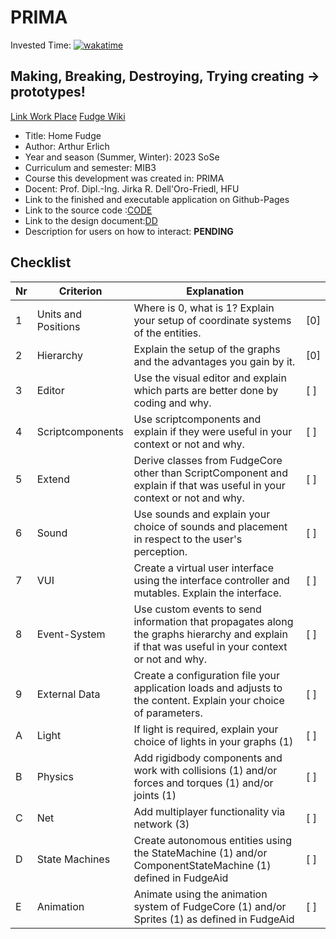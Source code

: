 # PRIMA

Invested Time: [![wakatime](https://wakatime.com/badge/github/ArthurErlich/PRIMA.svg)](https://wakatime.com/badge/github/ArthurErlich/PRIMA)

## Making, Breaking, Destroying, Trying creating -> prototypes!

[Link ](https://arthurerlich.github.io/PRIMA/Card/steckbrief.htm)  [Work Place](https://webuser.hs-furtwangen.de/~del/Prima/index.php) [Fudge Wiki](https://github.com/JirkaDellOro/FUDGE/wiki)

* Title: Home Fudge
* Author: Arthur Erlich
* Year and season (Summer, Winter):  2023 SoSe
* Curriculum and semester: MIB3
* Course this development was created in: PRIMA
* Docent: Prof. Dipl.-Ing. Jirka R. Dell'Oro-Friedl, HFU
* Link to the finished and executable application on Github-Pages
* Link to the source code :[CODE](https://arthurerlich.github.io/PRIMA/Projects/HomeFudge/index.html)
* Link to the design document:[DD](https://github.com/ArthurErlich/PRIMA/blob/main/Projects/HomeFudge/Doc/HomeFudge.md)
* Description for users on how to interact: **PENDING**




## Checklist


| Nr | Criterion           | Explanation                                                                                                                                     |   |
| -- | --------------------- | ----------------------------------------------------------------------------------------------------------------------------------------------|---|
|  1 | Units and Positions | Where is 0, what is 1? Explain your setup of coordinate systems of the entities.                                                                |[0]|
|  2 | Hierarchy           | Explain the setup of the graphs and the advantages you gain by it.                                                                              |[0]|
|  3 | Editor              | Use the visual editor and explain which parts are better done by coding and why.                                                                |[ ]|
|  4 | Scriptcomponents    | Use scriptcomponents and explain if they were useful in your context or not and why.                                                            |[ ]|
|  5 | Extend              | Derive classes from FudgeCore other than ScriptComponent and explain if that was useful in your context or not and why.                         |[ ]|
|  6 | Sound               | Use sounds and explain your choice of sounds and placement in respect to the user's perception.                                                 |[ ]|
|  7 | VUI                 | Create a virtual user interface using the interface controller and mutables. Explain the interface.                                             |[ ]|
|  8 | Event-System        | Use custom events to send information that propagates along the graphs hierarchy and explain if that was useful in your context or not and why. |[ ]|
|  9 | External Data       | Create a configuration file your application loads and adjusts to the content. Explain your choice of parameters.                               |[ ]|
|  A | Light               | If light is required, explain your choice of lights in your graphs (1)                                                                          |[ ]|
|  B | Physics             | Add rigidbody components and work with collisions (1) and/or forces and torques (1) and/or joints (1)                                           |[ ]|
|  C | Net                 | Add multiplayer functionality via network (3)                                                                                                   |[ ]|
|  D | State Machines      | Create autonomous entities using the StateMachine (1) and/or ComponentStateMachine (1) defined in FudgeAid                                      |[ ]|
|  E | Animation           | Animate using the animation system of FudgeCore (1) and/or Sprites (1) as defined in FudgeAid                                                   |[ ]|
